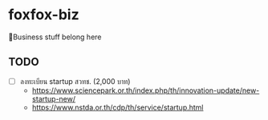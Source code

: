 # foxfox-biz
💼Business stuff belong here

## TODO
- [ ] ลงทะเบียน startup สวทช. (2,000 บาท)
    - https://www.sciencepark.or.th/index.php/th/innovation-update/new-startup-new/
    - https://www.nstda.or.th/cdp/th/service/startup.html
